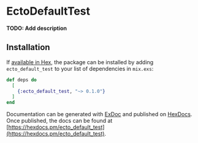 # EctoDefaultTest

**TODO: Add description**

## Installation

If [available in Hex](https://hex.pm/docs/publish), the package can be installed
by adding `ecto_default_test` to your list of dependencies in `mix.exs`:

```elixir
def deps do
  [
    {:ecto_default_test, "~> 0.1.0"}
  ]
end
```

Documentation can be generated with [ExDoc](https://github.com/elixir-lang/ex_doc)
and published on [HexDocs](https://hexdocs.pm). Once published, the docs can
be found at [https://hexdocs.pm/ecto_default_test](https://hexdocs.pm/ecto_default_test).

